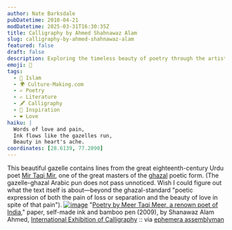 ```yaml
---
author: Nate Barksdale
pubDatetime: 2010-04-21
modDatetime: 2025-03-31T16:30:35Z
title: Calligraphy by Ahmed Shahnawaz Alam
slug: calligraphy-by-ahmed-shahnawaz-alam
featured: false
draft: false
description: Exploring the timeless beauty of poetry through the artistry of calligraphy.
emoji: 🎨
tags:
  - 🌙 Islam
  - 🌍 Culture-Making.com
  - ✍️ Poetry
  - ✍️ Literature
  - 🖋️ Calligraphy
  - 🌟 Inspiration
  - ❤️ Love
haiku: |
  Words of love and pain,  
  Ink flows like the gazelles run,  
  Beauty in heart's ache.
coordinates: [28.6139, 77.2090]
---
```


This beautiful gazelle contains lines from the great eighteenth-century Urdu poet [Mir Taqi Mir](http://en.wikipedia.org/wiki/Mir_Taqi_Mir), one of the great masters of the [ghazal](http://en.wikipedia.org/wiki/Ghazal) poetic form. (The gazelle-ghazal Arabic pun does not pass unnoticed. Wish I could figure out what the text itself is about—beyond the ghazal-standard "poetic expression of both the pain of loss or separation and the beauty of love in spite of that pain"). [![image](http://culture-making.com/media/1243863617.jpg)](http://www.calligraphy.mvk.ru/en/?idx=144&sw=p&fotka=1213)
"[Poetry by Meer Taqi Meer, a renown poet of India](https://www.google.com/search?q=%22Poetry%20by%20Meer%20Taqi%20Meer%2C%20a%20renown%20poet%20of%20India%22%20calligraphy.mvk.ru)," paper, self-made ink and bamboo pen (2009), by Shanawaz Alam Ahmed, [International Exhibition of Calligraphy](https://www.google.com/search?q=%22International%20Exhibition%20of%20Calligraphy%22%20calligraphy.mvk.ru) :: via [ephemera assemblyman](http://assemblyman-eph.blogspot.com/2010/04/selections-from-intl-exhibition-of.html)
